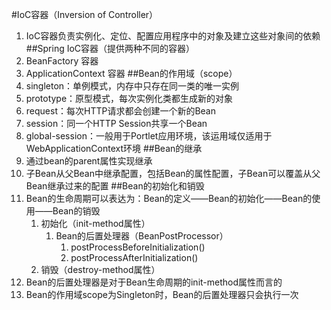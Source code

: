 #IoC容器（Inversion of Controller）
1. IoC容器负责实例化、定位、配置应用程序中的对象及建立这些对象间的依赖
##Spring IoC容器（提供两种不同的容器）
1. BeanFactory 容器
2. ApplicationContext 容器
##Bean的作用域（scope）
1. singleton：单例模式，内存中只存在同一类的唯一实例
2. prototype：原型模式，每次实例化类都生成新的对象
3. request：每次HTTP请求都会创建一个新的Bean
4. session：同一个HTTP Session共享一个Bean
5. global-session：一般用于Portlet应用环境，该运用域仅适用于WebApplicationContext环境
##Bean的继承
1. 通过bean的parent属性实现继承
2. 子Bean从父Bean中继承配置，包括Bean的属性配置，子Bean可以覆盖从父Bean继承过来的配置
##Bean的初始化和销毁
1. Bean的生命周期可以表达为：Bean的定义——Bean的初始化——Bean的使用——Bean的销毁
    1. 初始化（init-method属性）
        1. Bean的后置处理器（BeanPostProcessor）
            1. postProcessBeforeInitialization()
            2. postProcessAfterInitialization()
    2. 销毁（destroy-method属性）
2. Bean的后置处理器是对于Bean生命周期的init-method属性而言的
3. Bean的作用域scope为Singleton时，Bean的后置处理器只会执行一次



